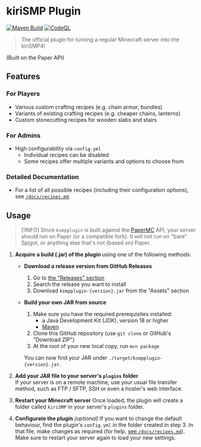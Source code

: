 # kiriSMP Plugin

[![Maven Build](https://github.com/kiriDevs/ksmpplugin/actions/workflows/maven_build.yml/badge.svg)](https://github.com/kiriDevs/ksmpplugin/actions/workflows/maven_build.yml)
[![CodeQL](https://github.com/kiriDevs/ksmpplugin/actions/workflows/codeql.yml/badge.svg)](https://github.com/kiriDevs/ksmpplugin/actions/workflows/codeql.yml)

> The official plugin for turning a regular Minecraft server into the kiriSMP4!

(Built on the Paper API)

## Features

### For Players

- Various custom crafting recipes (e.g. chain armor, bundles)
- Variants of existing crafting recipes (e.g. cheaper chains, lanterns)
- Custom stonecutting recipes for wooden slabs and stairs

### For Admins

- High configurability via `config.yml`
  - Individual recipes can be disabled
  - Some recipes offer multiple variants and options to choose from

### Detailed Documentation

- For a list of all possible recipes (including their configuration options),
  see [`/docs/recipes.md`](/docs/recipes.md).

## Usage

> [!INFO]
> Since `ksmpplugin` is built against the [PaperMC](https://papermc.io) API,
> your server should run on Paper (or a compatible fork). It will not run on
> "bare" Spigot, or anything else that's not (based on) Paper.

1. **Acquire a build (.jar) of the plugin** using one of the following methods: <br>
   - **Download a release version from GitHub Releases**
     1. Go to [the "Releases" section](https://github.com/kiriDevs/ksmpplugin/releases)
     2. Search the release you want to install
     3. Download `ksmpplugin-{version}.jar` from the "Assets" section

   - **Build your own JAR from source** <br>
     1. Make sure you have the required prerequisites installed:
        - a Java Development Kit (JDK), version 18 or higher
        - [Maven](https://maven.apache.org/)
     2. Clone this GitHub repository (use `git clone` or GitHub's "Download ZIP")
     3. At the root of your new local copy, run `mvn package`
    
     You can now find your JAR under `./target/ksmpplugin-{version}.jar`.

2. **Add your JAR file to your server's `plugins` folder** <br>
   If your server is on a remote machine, use your usual file transfer method,
   such as FTP / SFTP, SSH or even a hoster's web interface.

3. **Restart your Minecraft server**
   Once loaded, the plugin will create a folder called `kiriSMP` in your
   server's `plugins` folder.

4. **Configurate the plugin** *(optional)*
   If you want to change the default behaviour, find the plugin's `config.yml`
   in the folder created in step 3. In that file, make changes as required
   (for help, [see `/docs/recipes.md`](/docs/recipes.md)).
   Make sure to restart your server again to load your new settings.
